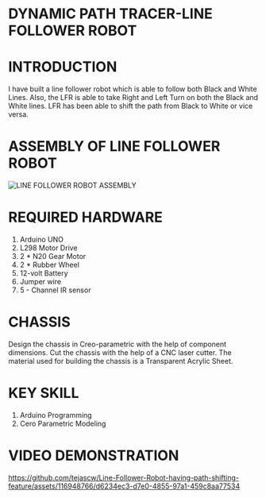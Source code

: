 # DYNAMIC PATH TRACER-LINE FOLLOWER ROBOT
# INTRODUCTION
I have built a line follower robot which is able to follow both Black and White Lines. Also, the LFR is able to take Right and Left Turn on both the Black and White lines. 
LFR has been able to shift the path from Black to White or vice versa. 

# ASSEMBLY OF LINE FOLLOWER ROBOT

![LINE FOLLOWER ROBOT ASSEMBLY](https://github.com/tejascw/Line-Follower-Robot-having-path-shifting-feature/assets/116948766/7a303b30-6deb-4dd0-a55a-03314b18a252)



# REQUIRED HARDWARE 
1. Arduino UNO
2. L298 Motor Drive
3. 2 * N20 Gear Motor
4. 2 * Rubber Wheel
5. 12-volt Battery
6. Jumper wire
7. 5 - Channel IR sensor

# CHASSIS
Design the chassis in Creo-parametric with the help of component dimensions. Cut the chassis with the help of a CNC laser cutter. The material used for building the chassis is a Transparent Acrylic Sheet.

# KEY SKILL
1. Arduino Programming
2. Cero Parametric Modeling

# VIDEO DEMONSTRATION


https://github.com/tejascw/Line-Follower-Robot-having-path-shifting-feature/assets/116948766/d6234ec3-d7e0-4855-97a1-459c8aa77534




